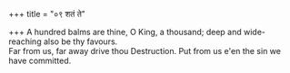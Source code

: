 +++
title = "०९ शतं ते"

+++
A hundred balms are thine, O King, a thousand; deep and wide-reaching also be thy favours.  
     Far from us, far away drive thou Destruction. Put from us e'en the sin we have committed.